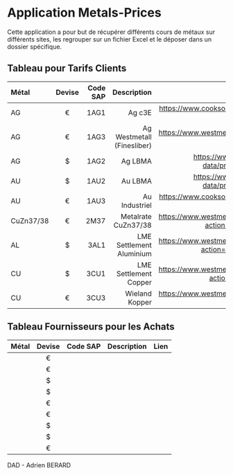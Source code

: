 # Application Metals-Prices

Cette application a pour but de récupérer différents cours de métaux sur différents sites, les regrouper sur un fichier Excel et le déposer dans un dossier spécifique.

## Tableau pour Tarifs Clients

| Métal | Devise | Code SAP | Description | Lien |
|:--------------|:-------------:|--------------:|--------------:|--------------:|
| AG | € | 1AG1 | Ag c3E | https://www.cookson-clal.com/cours/cours.jsp?table=fins&datearch= |
| AG | € | 1AG3 | Ag Westmetall (Finesliber) | https://www.westmetall.com/en/markdaten.php?action=table&field=Ag |
| AG | $ | 1AG2 | Ag LBMA | https://www.lbma.org.uk/prices-and-data/precious-metal-prices#/table |
| AU | $ | 1AU2 | Au LBMA | https://www.lbma.org.uk/prices-and-data/precious-metal-prices#/table|
| AU | € | 1AU3 | Au Industriel | https://www.cookson-clal.com/cours/cours.jsp?table=fins&datearch=|
| CuZn37/38 | € | 2M37 | Metalrate CuZn37/38 | https://www.westmetall.com/en/markdaten.php?action=table&field=MB_MS_63_37 |
| AL | $ | 3AL1 | LME Settlement Aluminium | https://www.westmetall.com/en/markdaten.php?action=average&field=LME_AI_cash |
| CU | $ | 3CU1 | LME Settlement Copper | https://www.westmetall.com/en/markdaten.php?action=table&field=LME_Cu_cash |
| CU | € | 3CU3 | Wieland Kopper | https://www.westmetall.com/en/markdaten.php?action=table&field=WI_Cu |

## Tableau Fournisseurs pour les Achats

| Métal | Devise | Code SAP | Description | Lien |
|:--------------|:-------------:|--------------:|--------------:|--------------:|
|  | € |  |  |  |
|  | € |  |  |  |
|  | $ |  |  |  |
|  | $ |  |  |  |
|  | € |  |  |  |
|  | € |  |  |  |
|  | $ |  |  |  |
|  | $ |  |  |  |
|  | € |  |  |  |

DAD - Adrien BERARD